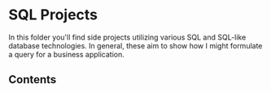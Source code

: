 # SQL Projects
In this folder you'll find side projects utilizing various SQL and SQL-like database technologies. In general, these aim to show how I might formulate a query for a business application.

## Contents
